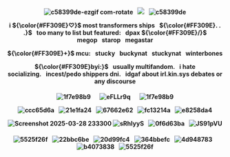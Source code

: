 <p align="center">
<h4 align="center"

![c58399de-ezgif com-rotate](https://github.com/user-attachments/assets/a4bfbab1-d1f7-4a50-af68-3739a8d9f154)⠀![](https://komarev.com/ghpvc/?username=F2T2EA&label=stars+++&color=ff0080&style=plastic)⠀![c58399de](https://github.com/user-attachments/assets/5aabc70a-c08d-40e1-b270-f41f13b701e6)

 <p align="center"> 
i <strong>${\color{#FF309E}♡}$ most transformers ships⠀<strong>${\color{#FF309E}. . .}$⠀too many to list but featured:⠀dpax <strong>${\color{#FF309E}/}$ megop⠀starop⠀megastar
 
  <p align="center"> 
<strong>${\color{#FF309E}+}$ mcu:⠀stucky⠀buckynat⠀stuckynat⠀winterbones

  <p align="center"> 
<strong>${\color{#FF309E}byi:}$⠀usually multifandom.⠀i hate socializing.⠀incest/pedo shippers dni.⠀idgaf about irl.kin.sys debates or any discourse

<p align="center">
<h4 align="center"

![1f7e98b9](https://github.com/user-attachments/assets/c1abaf7d-5266-4f02-87c7-5991ebf57a1a)⠀⠀![eFLLr9q](https://github.com/user-attachments/assets/68557db8-e1b1-47ce-8e5c-001e4b19701c)⠀⠀![1f7e98b9](https://github.com/user-attachments/assets/c1abaf7d-5266-4f02-87c7-5991ebf57a1a)

![ccc65d6a](https://github.com/user-attachments/assets/2705712a-503b-4c93-9614-b3c2a050cb69)⠀![21e1fa24](https://github.com/user-attachments/assets/016a7279-ad55-4bf7-b095-97c3a864b6fe)⠀![67662e62](https://github.com/user-attachments/assets/b655a5fa-de43-4314-aa41-8fb8f152d310)⠀![fc13214a](https://github.com/user-attachments/assets/30042765-299a-45ba-89d7-7043de8ac9c1)⠀![e8258da4](https://github.com/user-attachments/assets/f6aa6083-35ee-4db8-8ba4-fb40963455dc)

![Screenshot 2025-03-28 233300](https://github.com/user-attachments/assets/b47e84cd-8beb-49a4-9fb7-d4cfd01a2646)
![sRhIyyS](https://github.com/user-attachments/assets/fb4ddbe3-cd75-4d00-9203-754ec9c62b05)⠀![0f6d63ba](https://github.com/user-attachments/assets/11f12ccf-4e1c-455f-bda7-d1f0501fb7ed)⠀![JS91pVU](https://github.com/user-attachments/assets/d0a9eed7-f674-46cc-9301-85b5b1cfe1db)

<p align="center">
<h4 align="center"

![5525f26f](https://github.com/user-attachments/assets/fe10bce8-29c0-4e58-95ed-c040436b7e96)⠀![22bbc6be](https://github.com/user-attachments/assets/7fa0024a-d13e-4168-bfbf-e505624ab92a)⠀![20d99fc4](https://github.com/user-attachments/assets/2a375667-6d78-4d2b-becb-3e1a19fda46d)⠀![364bbefc](https://github.com/user-attachments/assets/8c2558bc-1bf6-422b-9f30-b831df1ba946)⠀![4d948783](https://github.com/user-attachments/assets/6a0e796b-e9d1-4c39-8e52-d6db9f673106)⠀![b4073838](https://github.com/user-attachments/assets/c690b639-cab8-40ed-8cdf-c138479b355d)⠀![5525f26f](https://github.com/user-attachments/assets/fe10bce8-29c0-4e58-95ed-c040436b7e96)
